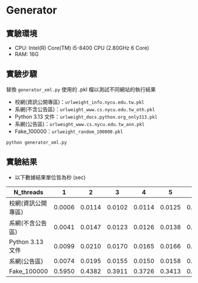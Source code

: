 # Generator


## 實驗環境
- CPU: Intel(R) Core(TM) i5-8400 CPU (2.80GHz 6 Core)
- RAM: 16G

## 實驗步驟

替換 `generator_xml.py` 使用的 .pkl 檔以測試不同網站的執行結果
- 校網(資訊公開專區)：`urlweight_info.nycu.edu.tw.pkl`
- 系網(不含公告區)：`urlweight_www.cs.nycu.edu.tw_oth.pkl`
- Python 3.13 文件：`urlweight_docs.python.org_only313.pkl`
- 系網(公告區)：`urlweight_www.cs.nycu.edu.tw_ann.pkl`
- Fake_100000：`urlweight_random_100000.pkl`

```
python generator_xml.py
```


## 實驗結果

<!-- 幫我整理成表格 -->
<!-- s = '''0.013993334770202637
0.012594485282897949
0.011462855339050292
0.010214567184448242
0.011464548110961915
0.0006660699844360351'''
title = '校網(資訊公開專區)' -->

- 以下數據結果單位皆為秒  (sec)

| N_threads​         | 1      | 2      | 3      | 4      | 5      | 6      |
| ------------------ | ------ | ------ | ------ | ------ | ------ | ------ |
| 校網(資訊公開專區) | 0.0006 | 0.0114 | 0.0102 | 0.0114 | 0.0125 | 0.0139 |
| 系網(不含公告區)​  | 0.0041 | 0.0147 | 0.0123 | 0.0126 | 0.0138 | 0.0155 |
| Python 3.13 文件   | 0.0099 | 0.0210 | 0.0170 | 0.0165 | 0.0166 | 0.0181 |
| 系網(公告區)​      | 0.0074 | 0.0195 | 0.0155 | 0.0150 | 0.0158 | 0.0172 |
| Fake_100000        | 0.5950 | 0.4382 | 0.3911 | 0.3726 | 0.3413 | 0.3504 |

